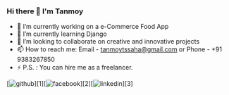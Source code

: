 ### Hi there 👋 I'm Tanmoy

<!--
**TanmoyTSSaha/TanmoyTSSaha** is a ✨ _special_ ✨ repository because its `README.md` (this file) appears on your GitHub profile.

Here are some ideas to get you started:
-->

- 🔭 I’m currently working on a e-Commerce Food App
- 🌱 I’m currently learning Django
- 👯 I’m looking to collaborate on creative and innovative projects
- 📫 How to reach me: Email - tanmoytssaha@gmail.com or Phone - +91 9383267850
- ⚡ P.S. : You can hire me as a freelancer.

[![github](https://icons8.com/icon/2PelG5XP5nN5/github-squared)][1][![facebook](https://cloud.githubusercontent.com/assets/17016297/18839836/0a06deb4-83d2-11e6-8078-1d0974af0f63.png)][2][![linkedin](https://cloud.githubusercontent.com/assets/17016297/18839848/0fc7e74e-83d2-11e6-8c6a-277fc9d6e067.png)][3]
